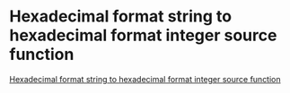 # Hexadecimal format string to hexadecimal format integer source function
[Hexadecimal format string to hexadecimal format integer source function](https://aiwithcloud.com/2022/09/19/hexadecimal_format_string_to_hexadecimal_format_integer_source_function/)